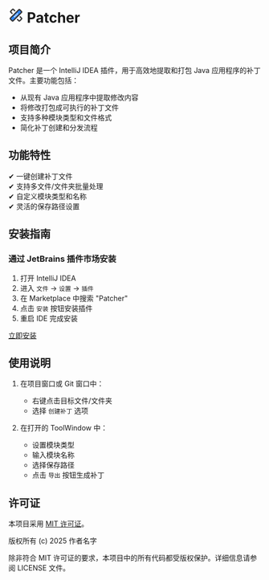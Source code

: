 # <img src="https://raw.githubusercontent.com/Liang-Dongxing/patcher/master/src/main/resources/META-INF/pluginIcon.svg" alt="Patcher Logo" width="30" height="30"> Patcher

## 项目简介

Patcher 是一个 IntelliJ IDEA 插件，用于高效地提取和打包 Java 应用程序的补丁文件。主要功能包括：

- 从现有 Java 应用程序中提取修改内容
- 将修改打包成可执行的补丁文件
- 支持多种模块类型和文件格式
- 简化补丁创建和分发流程

## 功能特性

✔ 一键创建补丁文件  
✔ 支持多文件/文件夹批量处理  
✔ 自定义模块类型和名称  
✔ 灵活的保存路径设置  

## 安装指南

### 通过 JetBrains 插件市场安装

1. 打开 IntelliJ IDEA
2. 进入 `文件` → `设置` → `插件`
3. 在 Marketplace 中搜索 "Patcher"
4. 点击 `安装` 按钮安装插件
5. 重启 IDE 完成安装

[立即安装](https://plugins.jetbrains.com/plugin/12604-patcher)

## 使用说明

1. 在项目窗口或 Git 窗口中：
   - 右键点击目标文件/文件夹
   - 选择 `创建补丁` 选项

2. 在打开的 ToolWindow 中：
   - 设置模块类型
   - 输入模块名称
   - 选择保存路径
   - 点击 `导出` 按钮生成补丁

## 许可证

本项目采用 [MIT 许可证](LICENSE)。

版权所有 (c) 2025 作者名字

除非符合 MIT 许可证的要求，本项目中的所有代码都受版权保护。详细信息请参阅 LICENSE 文件。